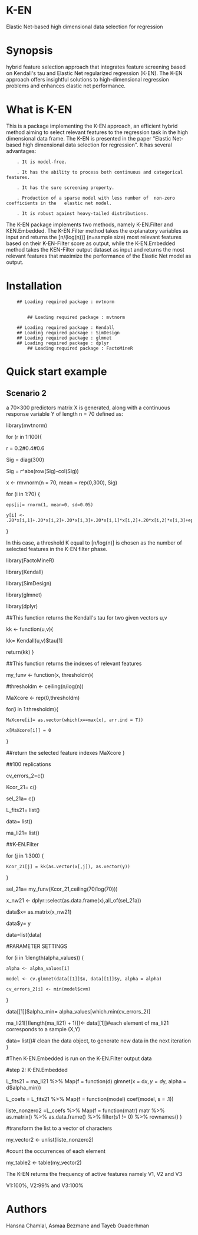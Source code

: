 # K-EN 
Elastic Net-based high dimensional data selection for regression
# Synopsis 
hybrid feature selection approach that integrates feature screening based on Kendall's tau and Elastic Net regularized regression (K-EN). The K-EN approach offers insightful solutions to high-dimensional regression problems and enhances elastic net performance.  
# What is K-EN

This is a package implementing the K-EN approach, an efficient hybrid  method aiming to select relevant features to the regression task in the high dimensional data frame. The K-EN  is presented in the paper "Elastic Net-based high dimensional data selection for regression". It has several advantages:

        . It is model-free.

        . It has the ability to process both continuous and categorical features.

        . It has the sure screening property.

        . Production of a sparse model with less number of  non-zero coefficients in the   elastic net model.

        . It is robust against heavy-tailed distributions.
 
The K-EN package implements two methods, namely K-EN.Filter and KEN.Embedded. The K-EN.Filter method takes the explanatory variables as input and returns the [n/(log⁡(n))]  (n=sample size) most relevant features based on their K-EN-Filter score as output, while the K-EN.Embedded method takes the KEN-Filter output dataset as input and returns the most relevant features that maximize the performance of the Elastic Net model as output.

# Installation

		

		## Loading required package : mvtnorm

				
            ## Loading required package : mvtnorm

      	## Loading required package : Kendall
		## Loading required package : SimDesign
		## Loading required package : glmnet
		## Loading required package : dplyr
            ## Loading required package : FactoMineR
# Quick start example
## Scenario 2
a 70×300 predictors matrix X is generated, along with a continuous response variable
Y of length n = 70 defined as:

library(mvtnorm)

for (r in 1:100){

  r = 0.2#0.4#0.6

  Sig = diag(300)

  Sig = r^abs(row(Sig)-col(Sig))

  x <- rmvnorm(n = 70, mean = rep(0,300), Sig)

  for (i in 1:70) {

    eps[i]= rnorm(1, mean=0, sd=0.05)

    y[i] <- .20*x[i,1]+.20*x[i,2]+.20*x[i,3]+.20*x[i,1]*x[i,2]+.20*x[i,2]*x[i,3]+eps[i]

  }
  
In this case, a threshold K equal to [n/log(n)] is chosen as the number of selected features in the K-EN filter phase.

library(FactoMineR)

library(Kendall)

library(SimDesign)

library(glmnet)

library(dplyr)

 ##This function returns the Kendall's tau for two given vectors u,v

kk <- function(u,v){

  kk= Kendall(u,v)$tau[1]

  return(kk)
}

 ##This function returns the indexes of relevant features

my_funv <- function(x, thresholdm){

  #thresholdm <- ceiling(n/log(n))

  MaXcore <- rep(0,thresholdm)

  for(i in 1:thresholdm){

    MaXcore[i]= as.vector(which(x==max(x), arr.ind = T))

    x[MaXcore[i]] = 0
  }

  ##return the selected feature indexes
  MaXcore
}


 ##100 replications


cv_errors_2=c()

Kcor_21= c()

sel_21a= c()

L_fits21= list()

data= list()

ma_li21= list()
 
 ##K-EN.Filter
 
  for (j in 1:300) {
 
    Kcor_21[j] = kk(as.vector(x[,j]), as.vector(y))
 
  }
 
  sel_21a= my_funv(Kcor_21,ceiling(70/log(70)))
 
  x_nw21 <- dplyr::select(as.data.frame(x),all_of(sel_21a))
 
  data$x= as.matrix(x_nw21)
 
  data$y= y
 
  data=list(data)
 
  #PARAMETER SETTINGS
 
  for (i in 1:length(alpha_values)) {
 
    alpha <- alpha_values[i]
 
    model <- cv.glmnet(data[[1]]$x, data[[1]]$y, alpha = alpha)
 
    cv_errors_2[i] <- min(model$cvm)
 
  }
 
  data[[1]]$alpha_min= alpha_values[which.min(cv_errors_2)]
 
  ma_li21[[(length(ma_li21) + 1)]]<- data[[1]]#each element of ma_li21 corresponds to a sample (X,Y)

  data= list()# clean the data object, to generate new data in the next iteration
}

 #Then K-EN.Embedded is run on the K-EN.Filter output data 

 #step 2: K-EN.Embedded

L_fits21 = ma_li21 %>% Map(f = function(d) glmnet(x = d$x, y = d$y, 
                                                  alpha = d$alpha_min))

L_coefs = L_fits21 %>% Map(f = function(model) coef(model, s = .1))

liste_nonzero2 =L_coefs %>%
  Map(f = function(matr) matr %>% as.matrix() %>%
        as.data.frame() %>%
        filter(s1 != 0) %>% 
        rownames()
  )

 #transform the list to a vector of characters

my_vector2 <- unlist(liste_nonzero2)

 #count the occurrences of each element

my_table2 <- table(my_vector2)

The K-EN returns the frequency of active features namely V1, V2 and V3

V1:100%, V2:99% and V3:100%


# Authors 
Hansna Chamlal, Asmaa Bezmane and Tayeb Ouaderhman





